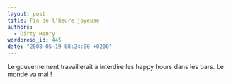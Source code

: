 ```yaml
---
layout: post
title: Fin de l'heure joyeuse
authors:
  - Dirty Henry
wordpress_id: 445
date: "2008-05-19 08:24:00 +0200"
---
```


Le gouvernement travaillerait à interdire les happy hours dans les bars. Le
monde va mal !
